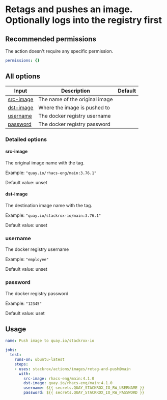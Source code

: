 # Retags and pushes an image. Optionally logs into the registry first

## Recommended permissions

The action doesn't require any specific permission.

```yaml
permissions: {}
```

## All options

| Input                    | Description                                                          | Default  |
| -------------------------| -------------------------------------------------------------------- | -------- |
| [src-image](#src-image)  | The name of the original image                                       |          |
| [dst-image](#dst-image)  | Where the image is pushed to                                         |          |
| [username](#username)    | The docker registry username                                         |          |
| [password](#password)    | The docker registry password                                         |          |

### Detailed options

#### src-image

The original image name with the tag.

Example: `"quay.io/rhacs-eng/main:3.76.1"`

Default value: unset

#### dst-image

The destination image name with the tag.

Example: `"quay.io/stackrox-io/main:3.76.1"`

Default value: unset

### username

The docker registry username

Example: `"employee"`

Default value: unset

### password

The docker registry password

Example: `"12345"`

Default value: uset

## Usage

```yaml
name: Push image to quay.io/stackrox-io

jobs:
  test:
    runs-on: ubuntu-latest
    steps:
    - uses: stackrox/actions/images/retag-and-push@main
      with:
        src-image: rhacs-eng/main:4.1.0
        dst-image: quay.io/rhacs-eng/main:4.1.0
        username: ${{ secrets.QUAY_STACKROX_IO_RW_USERNAME }}
        password: ${{ secrets.QUAY_STACKROX_IO_RW_PASSWORD }}
```

